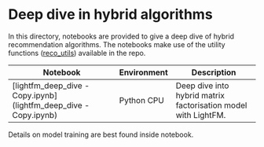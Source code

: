 # Deep dive in hybrid algorithms

In this directory, notebooks are provided to give a deep dive of hybrid recommendation algorithms. The notebooks make use of the utility functions ([reco_utils](reco_utils)) available in the repo.

| Notebook | Environment | Description |
| --- | --- | --- |
| [lightfm_deep_dive - Copy.ipynb](lightfm_deep_dive - Copy.ipynb) | Python CPU | Deep dive into hybrid matrix factorisation model with LightFM.

Details on model training are best found inside notebook.
